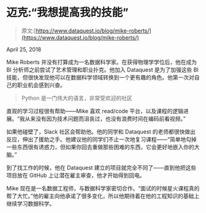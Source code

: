 # 迈克:“我想提高我的技能”

> 原文:[https://www.dataquest.io/blog/mike-roberts/](https://www.dataquest.io/blog/mike-roberts/)

April 25, 2018

Mike Roberts 并没有打算成为一名数据科学家。在获得物理学学位后，他在成为 BI 分析师之前尝试了艺术管理和职业扑克。他加入 Dataquest 是为了加强这些 BI 技能，但很快发现他可以在数据科学领域转换到一个更有趣的角色。他第一次对自己的职业机会感到兴奋。

> Python 是一门伟大的语言，非常受欢迎的社区

直观的学习过程很有帮助——Mike 喜欢 read/code 平台，以及课程的逻辑进展。“我从来没有因为技术问题而沮丧过，也没有浪费时间在编码前看视频。”

如果他碰壁了，Slack 社区会帮助他。他的同学和 Dataquest 的老师都很快做出反应，伸出了援助之手。他建议他的同学们不止一次地复习课程——“简单地勾掉一些东西很有诱惑力，但如果你回去重做那些困难的东西，它会更好地嵌入你的大脑。”

到了找工作的时候，他在 Dataquest 建立的项目就完全不同了——直到他把这些项目放在 GitHub 上让潜在雇主审查，他才开始得到回电。

Mike 现在是一名数据工程师，与数据科学家密切合作。“面试的时候星火课程真的帮了大忙。”他的雇主向他承诺了很多变化，所以他期待着在他的工程知识的基础上继续学习数据科学。